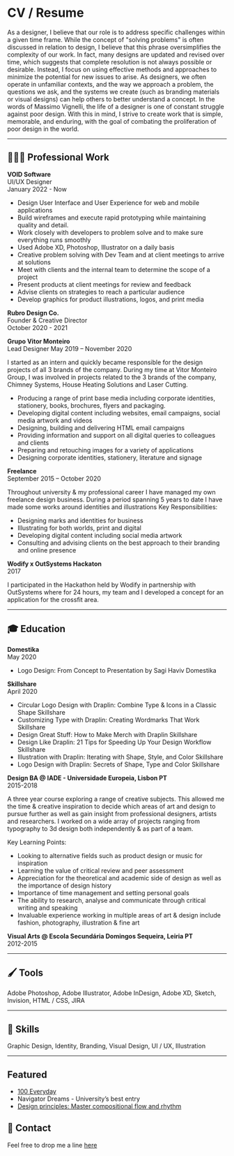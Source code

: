 
# CV / Resume

As a designer, I believe that our role is to address specific challenges within a given time frame. While the concept of "solving problems" is often discussed in relation to design, I believe that this phrase oversimplifies the complexity of our work. In fact, many designs are updated and revised over time, which suggests that complete resolution is not always possible or desirable. Instead, I focus on using effective methods and approaches to minimize the potential for new issues to arise. As designers, we often operate in unfamiliar contexts, and the way we approach a problem, the questions we ask, and the systems we create (such as branding materials or visual designs) can help others to better understand a concept. In the words of Massimo Vignelli, the life of a designer is one of constant struggle against poor design. With this in mind, I strive to create work that is simple, memorable, and enduring, with the goal of combating the proliferation of poor design in the world.

---

## 👨🏻‍💻 Professional Work
**VOID Software**  
UI/UX Designer  
January 2022 - Now

- Design User Interface and User Experience for web and mobile applications
- Build wireframes and execute rapid prototyping while maintaining quality and detail.
- Work closely with developers to problem solve and to make sure everything runs smoothly
- Used Adobe XD, Photoshop, Illustrator on a daily basis
- Creative problem solving with Dev Team and at client meetings to arrive at solutions
- Meet with clients and the internal team to determine the scope of a project
- Present products at client meetings for review and feedback
- Advise clients on strategies to reach a particular audience
- Develop graphics for product illustrations, logos, and print media

**Rubro Design Co.**  
Founder & Creative Director  
October 2020 - 2021

**Grupo Vitor Monteiro**  
Lead Designer
May 2019 – November 2020

I started as an intern and quickly became responsible for the design projects of all 3 brands of the company. During my time at Vitor Monteiro Group, I was involved in projects related to the 3 brands of the company, Chimney Systems, House Heating Solutions and Laser Cutting.


- Producing a range of print base media including corporate identities, stationery, books, brochures, flyers and packaging.
- Developing digital content including websites, email campaigns, social media artwork and videos
- Designing, building and delivering HTML email campaigns
- Providing information and support on all digital queries to colleagues and clients
- Preparing and retouching images for a variety of applications
- Designing corporate identities, stationery, literature and signage

**Freelance**  
September 2015 – October 2020

Throughout university & my professional career I have managed my own freelance design business. During a period spanning 5 years to date I have made some works around identities and illustrations
Key Responsibilities:
- Designing marks and identities for business
- Illustrating for both worlds, print and digital
- Developing digital content including social media artwork
- Consulting and advising clients on the best approach to their branding
and online presence

**Wodify x OutSystems Hackaton**  
2017

I participated in the Hackathon held by Wodify in partnership with OutSystems where for 24 hours, my team and I developed a concept for an application for the crossfit area.

---

## 🎓 Education

**Domestika**  
May 2020

- Logo Design: From Concept to Presentation by Sagi Haviv Domestika

**Skillshare**  
April 2020
- Circular Logo Design with Draplin: Combine Type & Icons in a Classic Shape Skillshare
- Customizing Type with Draplin: Creating Wordmarks That Work Skillshare
- Design Great Stuff: How to Make Merch with Draplin Skillshare
- Design Like Draplin: 21 Tips for Speeding Up Your Design Workflow Skillshare
- Illustration with Draplin: Iterating with Shape, Style, and Color Skillshare
- Logo Design with Draplin: Secrets of Shape, Type and Color Skillshare

**Design BA @ IADE - Universidade Europeia, Lisbon PT**  
2015-2018  

A three year course exploring a range of creative subjects. This allowed me the time & creative inspiration to decide which areas of art and design to pursue further as well as gain insight from professional designers, artists and researchers. I worked on a wide array of projects ranging from typography to 3d design both independently & as part of a team.

Key Learning Points:
- Looking to alternative fields such as product design or music for inspiration
- Learning the value of critical review and peer assessment
- Appreciation for the theoretical and academic side of design as well as the importance of design history
- Importance of time management and setting personal goals
- The ability to research, analyse and communicate through critical writing and speaking
- Invaluable experience working in multiple areas of art & design include fashion, photography, illustration & fine art

**Visual Arts @ Escola Secundária Domingos Sequeira, Leiria PT**  
2012-2015  


---

## 🖌 Tools
Adobe Photoshop, Adobe Illustrator, Adobe InDesign, Adobe XD, Sketch, Invision, HTML / CSS, JIRA

---

## 🦄 Skills
Graphic Design, Identity, Branding, Visual Design, UI / UX, Illustration

---

## Featured
- [100 Everyday](https://100everyday.org/submissions/new-america)
- Navigator Dreams - University’s best entry
- [Design principles: Master compositional flow and rhythm](https://canva.com/learn/flow-and-rhythm/)


## 📩 Contact
Feel free to drop me a line [here](mailto:orubenrodrigues@icloud.com)
